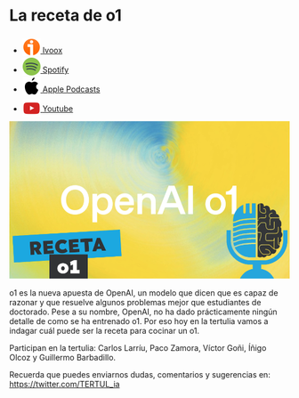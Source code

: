 # La receta de o1

- [<img src="../../res/ivoox-icon-256.webp" alt="ivoox_logo" width="32" style="position: relative; top: 5px;"> Ivoox](https://go.ivoox.com/rf/134490940)
- [<img src="../../res/spotify-icon-256.webp" alt="spotify_logo" width="32" style="position: relative; top: 5px;"> Spotify](https://open.spotify.com/episode/0oZMOG41NF2iEoCSqkpuHi?si=NmCf5Hf_RNWxv052QgbtYA)
- [<img src="../../res/apple-icon-256.webp" alt="apple_logo" width="32" style="position: relative; top: 5px;"> Apple Podcasts](https://podcasts.apple.com/us/podcast/la-receta-de-o1/id1669083682?i=1000671769161)
- [<img src="../../res/youtube-icon-256.png" alt="youtube_logo" width="32" style="position: relative; top: 10px;"> Youtube](https://youtu.be/scmTDVBMtXY)

![o1](res/2024-10-04-14-19-32.png)

o1 es la nueva apuesta de OpenAI, un modelo que dicen que es capaz de razonar y que resuelve algunos problemas mejor que estudiantes de doctorado. Pese a su nombre, OpenAI, no ha dado prácticamente ningún detalle de como se ha entrenado o1. Por eso hoy en la tertulia vamos a indagar cuál puede ser la receta para cocinar un o1.

Participan en la tertulia: Carlos Larríu, Paco Zamora, Víctor Goñi, Íñigo Olcoz y Guillermo Barbadillo.

Recuerda que puedes enviarnos dudas, comentarios y sugerencias en: <https://twitter.com/TERTUL_ia>